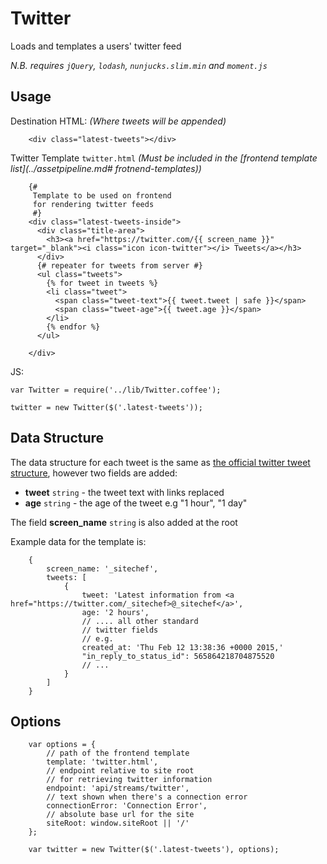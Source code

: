 # Twitter

Loads and templates a users' twitter feed


*N.B. requires `jQuery`, `lodash`, `nunjucks.slim.min` and `moment.js`*

## Usage

Destination HTML:
*(Where tweets will be appended)*

        <div class="latest-tweets"></div>

Twitter Template `twitter.html`
*(Must be included in the [frontend template list](../assetpipeline.md# frotnend-templates))*

        {#
         Template to be used on frontend
         for rendering twitter feeds
         #}
        <div class="latest-tweets-inside">
          <div class="title-area">
            <h3><a href="https://twitter.com/{{ screen_name }}" target="_blank"><i class="icon icon-twitter"></i> Tweets</a></h3>
          </div>
          {# repeater for tweets from server #}
          <ul class="tweets">
            {% for tweet in tweets %}
            <li class="tweet">
              <span class="tweet-text">{{ tweet.tweet | safe }}</span>
              <span class="tweet-age">{{ tweet.age }}</span>
            </li>
            {% endfor %}
          </ul>

        </div>


JS:

    var Twitter = require('../lib/Twitter.coffee');

    twitter = new Twitter($('.latest-tweets'));

## Data Structure

The data structure for each tweet is the same
as [the official twitter tweet structure](https://dev.twitter.com/overview/api/tweets), however two fields are added:

- **tweet** `string` - the tweet text with links replaced
- **age** `string` - the age of the tweet e.g "1 hour", "1 day"

The field **screen_name** `string` is also added at the root


Example data for the template is:

        {
            screen_name: '_sitechef',
            tweets: [
                {
                    tweet: 'Latest information from <a href="https://twitter.com/_sitechef>@_sitechef</a>',
                    age: '2 hours',
                    // .... all other standard
                    // twitter fields
                    // e.g.
                    created_at: 'Thu Feb 12 13:38:36 +0000 2015,'
                    "in_reply_to_status_id": 565864218704875520
                    // ...
                }
            ]
        }


## Options

        var options = {
            // path of the frontend template
            template: 'twitter.html',
            // endpoint relative to site root
            // for retrieving twitter information
            endpoint: 'api/streams/twitter',
            // text shown when there's a connection error
            connectionError: 'Connection Error',
            // absolute base url for the site
            siteRoot: window.siteRoot || '/'
        };

        var twitter = new Twitter($('.latest-tweets'), options);

